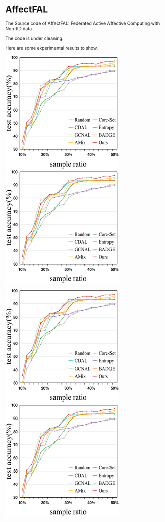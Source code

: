 # AffectFAL

The Source code of AffectFAL: Federated Active Affective Computing with Non-IID data

The code is under cleaning.

Here are some experimental results to show.

<img src="mead-50-0.2.png" width="360" height="360" /><img src="mead-50-0.2.png" width="360" height="360" />

<img src="mead-50-0.2.png" width="360" height="360" /><img src="mead-50-0.2.png" width="360" height="360" />

